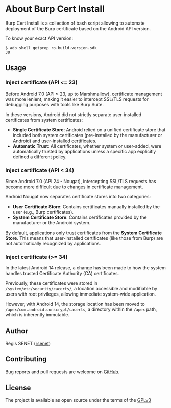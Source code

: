 # About Burp Cert Install

Burp Cert Install is a collection of bash script allowing to automate deployment of the Burp certificate based on the Android API version.

To know your exact API version:

```
$ adb shell getprop ro.build.version.sdk
30
```

## Usage

### Inject certificate (API <= 23)

Before Android 7.0 (API ≤ 23, up to Marshmallow), certificate management was more lenient, making it easier to intercept SSL/TLS requests for debugging purposes with tools like Burp Suite.

In these versions, Android did not strictly separate user-installed certificates from system certificates:

- **Single Certificate Store**: Android relied on a unified certificate store that included both system certificates (pre-installed by the manufacturer or Android) and user-installed certificates.
- **Automatic Trust**: All certificates, whether system or user-added, were automatically trusted by applications unless a specific app explicitly defined a different policy.


### Inject certificate (API < 34)

Since Android 7.0 (API 24 - Nougat), intercepting SSL/TLS requests has become more difficult due to changes in certificate management.

Android Nougat now separates certificate stores into two categories:

- **User Certificate Store**: Contains certificates manually installed by the user (e.g., Burp certificates).
- **System Certificate Store**: Contains certificates provided by the manufacturer or the Android system.

By default, applications only trust certificates from the **System Certificate Store**. This means that user-installed certificates (like those from Burp) are not automatically recognized by applications.

### Inject certificate (>= 34)

In the latest Android 14 release, a change has been made to how the system handles trusted Certificate Authority (CA) certificates.

Previously, these certificates were stored in `/system/etc/security/cacerts/`, a location accessible and modifiable by users with root privileges, allowing immediate system-wide application.

However, with Android 14, the storage location has been moved to `/apex/com.android.conscrypt/cacerts`, a directory within the `/apex` path, which is inherently immutable.

## Author

Régis SENET ([rsenet](https://github.com/rsenet))


## Contributing

Bug reports and pull requests are welcome on [GitHub](https://github.com/rsenet/burp_cert_install).

## License

The project is available as open source under the terms of the [GPLv3](https://www.gnu.org/licenses/quick-guide-gplv3.en.html)
